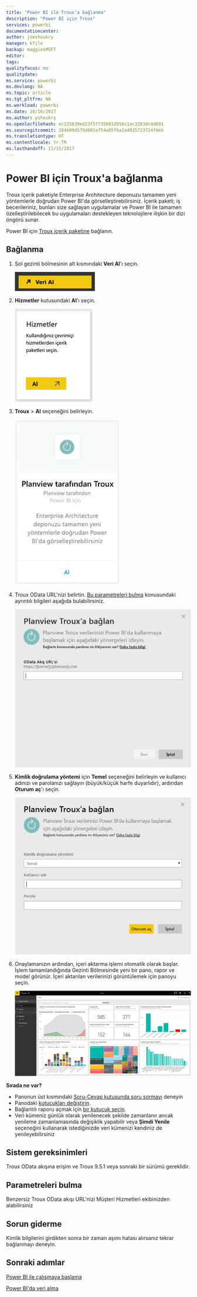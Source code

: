 ```yaml
---
title: "Power BI ile Troux'a bağlanma"
description: "Power BI için Troux"
services: powerbi
documentationcenter: 
author: joeshoukry
manager: kfile
backup: maggiesMSFT
editor: 
tags: 
qualityfocus: no
qualitydate: 
ms.service: powerbi
ms.devlang: NA
ms.topic: article
ms.tgt_pltfrm: NA
ms.workload: powerbi
ms.date: 10/16/2017
ms.author: yshoukry
ms.openlocfilehash: ec225639ed23f57735081d556c1ac3283dc4d691
ms.sourcegitcommit: 284b09d579d601e754a05fba2a4025723724f8eb
ms.translationtype: HT
ms.contentlocale: tr-TR
ms.lasthandoff: 11/15/2017
---
```

# <a name="connect-to-troux-for-power-bi"></a>Power BI için Troux'a bağlanma
Troux içerik paketiyle Enterprise Architecture deponuzu tamamen yeni yöntemlerle doğrudan Power BI'da görselleştirebilirsiniz. İçerik paketi; iş becerileriniz, bunları size sağlayan uygulamalar ve Power BI ile tamamen özelleştirilebilecek bu uygulamaları destekleyen teknolojilere ilişkin bir dizi öngörü sunar.

Power BI için [Troux içerik paketine](https://app.powerbi.com/getdata/services/troux) bağlanın.

## <a name="how-to-connect"></a>Bağlanma
1. Sol gezinti bölmesinin alt kısmındaki **Veri Al**'ı seçin.
   
   ![](media/service-connect-to-troux/getdata.png)
2. **Hizmetler** kutusundaki **Al**'ı seçin.
   
   ![](media/service-connect-to-troux/services.png)
3. **Troux** \>  **Al** seçeneğini belirleyin.
   
   ![](media/service-connect-to-troux/troux.png)
4. Troux OData URL'nizi belirtin. [Bu parametreleri bulma](#FindingParams) konusundaki ayrıntılı bilgileri aşağıda bulabilirsiniz.
   
   ![](media/service-connect-to-troux/params.png)
5. **Kimlik doğrulama yöntemi** için **Temel** seçeneğini belirleyin ve kullanıcı adınızı ve parolanızı sağlayın (büyük/küçük harfe duyarlıdır), ardından **Oturum aç**'ı seçin.
   
    ![](media/service-connect-to-troux/creds.png)
6. Onaylamanızın ardından, içeri aktarma işlemi otomatik olarak başlar. İşlem tamamlandığında Gezinti Bölmesinde yeni bir pano, rapor ve model görünür. İçeri aktarılan verilerinizi görüntülemek için panoyu seçin.
   
     ![](media/service-connect-to-troux/dashboard.png)

**Sırada ne var?**

* Panonun üst kısmındaki [Soru-Cevap kutusunda soru sormayı](service-q-and-a.md) deneyin
* Panodaki [kutucukları değiştirin](service-dashboard-edit-tile.md).
* Bağlantılı raporu açmak için [bir kutucuk seçin](service-dashboard-tiles.md).
* Veri kümeniz günlük olarak yenilenecek şekilde zamanlanır ancak yenileme zamanlamasında değişiklik yapabilir veya **Şimdi Yenile** seçeneğini kullanarak istediğinizde veri kümenizi kendiniz de yenileyebilirsiniz

## <a name="system-requirements"></a>Sistem gereksinimleri
Troux OData akışına erişim ve Troux 9.5.1 veya sonraki bir sürümü gereklidir.

<a name="FindingParams"></a>

## <a name="finding-parameters"></a>Parametreleri bulma
Benzersiz Troux OData akışı URL'nizi Müşteri Hizmetleri ekibinizden alabilirsiniz

## <a name="troubleshooting"></a>Sorun giderme
Kimlik bilgilerini girdikten sonra bir zaman aşımı hatası alırsanız tekrar bağlanmayı deneyin.

## <a name="next-steps"></a>Sonraki adımlar
[Power BI ile çalışmaya başlama](service-get-started.md)

[Power BI'da veri alma](service-get-data.md)

